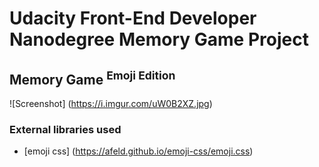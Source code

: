 # Udacity Front-End Developer Nanodegree Memory Game Project

## Memory Game <sup>Emoji Edition</sup>

![Screenshot] (https://i.imgur.com/uW0B2XZ.jpg)

### External libraries used

* [emoji css] (https://afeld.github.io/emoji-css/emoji.css)
